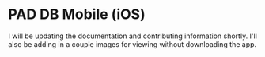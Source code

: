 #  PAD DB Mobile (iOS)

I will be updating the documentation and contributing information shortly. I'll also be adding in a couple images for viewing without downloading the app.


